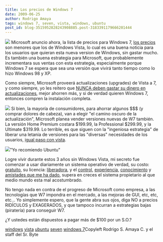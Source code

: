 ```yaml
---
title: Los precios de Windows 7
date: 2009-06-25
author: Rodrigo Amaya
tags: windows 7, seven, vista, windows, ubuntu
post_id: blog-3515952828243908885.post-3183391179666201444
---
```


[![](http://2.bp.blogspot.com/_ayvorITawE4/SkQPX9l0T9I/AAAAAAAACFM/-MMLFCu-9ek/s320/windows_7.png)](http://2.bp.blogspot.com/_ayvorITawE4/SkQPX9l0T9I/AAAAAAAACFM/-MMLFCu-9ek/s1600-h/windows_7.png)
Microsoft anuncio ahora, la lista de precios para Windows 7, [los precios](http://arstechnica.com/microsoft/news/2009/06/windows-7-pricing-announced-cheaper-than-vista.ars) son menores que los de Windows Vista, lo cual es una buena noticia para los
      usuarios que quieran esta nueva version de Windows, sin gastar mucho. Es también una buena
      estrategia para Microsoft, que probablemente incrementara sus ventas con esta estrategia,
      especialmente porque Windows 7 se espera que sea una versión que vivirá tanto tiempo como lo
      hizo Windows 98 y XP.

Como siempre, Microsoft proveerá actualizaciones
      (upgrades) de Vista a 7, y como siempre, yo les reitero que [NUNCA deben gastar su dinero en actualizaciones](http://www.srbyte.com/2007/03/windows-vista-y-sus-problemitas-parte.html), mejor ahorren más, y si de verdad quieren
      Windows 7, entonces compren la instalación completa.

[![](http://1.bp.blogspot.com/_ayvorITawE4/SkQPX6HzTZI/AAAAAAAACFU/gUs9aao8ops/s320/windows_7_boxes_270x97.JPG)](http://1.bp.blogspot.com/_ayvorITawE4/SkQPX6HzTZI/AAAAAAAACFU/gUs9aao8ops/s1600-h/windows_7_boxes_270x97.JPG)
Si
      bien, la mayoría de consumidores, para ahorrar algunos $$$ (y comprar dolores de cabeza), van
      a elegir "el camino oscuro de la actualización", Microsoft planea vender versiones nuevas de
      W7 también. La versión Home Premium costara $199.99, la Professional $299.99, y la Ultimate
      $319.99. Lo terrible, es que siguen con la "ingeniosa estrategia" de liberar una letania de
      versiones para las "diversas" necesidades de los usuarios, [igual paso con vista](http://www.srbyte.com/2007/02/windows-vista-y-sus-problemitas-parte-i.html).

[![](http://2.bp.blogspot.com/_ayvorITawE4/SkQPoZnKaeI/AAAAAAAACFc/D7OXJiA-Ps8/s320/915.gif)](http://2.bp.blogspot.com/_ayvorITawE4/SkQPoZnKaeI/AAAAAAAACFc/D7OXJiA-Ps8/s1600-h/915.gif)"Yo recomiendo
      Ubuntu"

Logre vivir durante estos
      3 años sin Windows Vista, mi secreto fue comenzar a usar diariamente un sistema operativo de
      verdad, su costo: [gratuito](http://www.ubuntu.com/getubuntu), su
      licencia: [liberadora](http://www.es.gnu.org/modules/content/index.php?id=8), y el
      [control](http://www.srbyte.com/2008/11/ok-ya-instale-linux-y-ahora-que-parte.html),
      [experiencia](http://www.srbyte.com/2007/04/es-dificil-instalar-gnulinux.html),
      [conocimiento](http://www.srbyte.com/2007/07/gua-de-construccin-de-un-kernel.html)
      y [amistades que me ha dado](http://www.srbyte.com/2009/04/flisol-2009.html), supera en creces el sistema propietario al que medio mundo esta mal
      acostumbrado.

No tengo nada en contra de el progreso de Microsoft como
      empresa, a las tecnologías que W7 impondra en el mercado, a las mejoras de GUI, etc, etc,
      etc...
Yo simplemente espero, que la gente
      abra sus ojos, diga NO a precios RIDÍCULOS y EXAGERADOS, y que tampoco incurran a estrategias
      bajas (piratería) para conseguir W7.

¿Y ustedes están
      dispuestos a pagar más de $100 por un S.O.?

[windows](http://www.blogalaxia.com/tags/windows) [vista](http://www.blogalaxia.com/tags/vista) [ubuntu](http://www.blogalaxia.com/tags/ubuntu) [seven](http://www.blogalaxia.com/tags/seven) [windows 7](http://www.blogalaxia.com/tags/windows+7)Copyleft Rodrigo S. Amaya C. y el staff del Sr.
      Byte